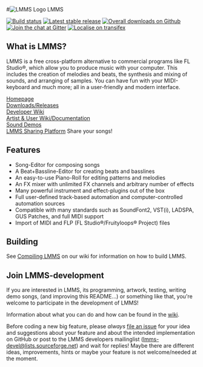 #![LMMS Logo](http://lmms.sourceforge.net/Lmms_logo.png) LMMS

[![Build status](https://img.shields.io/travis/LMMS/lmms.svg?maxAge=3600)](https://travis-ci.org/LMMS/lmms)
[![Latest stable release](https://img.shields.io/github/release/LMMS/lmms.svg?maxAge=3600)](https://lmms.io/download)
[![Overall downloads on Github](https://img.shields.io/github/downloads/LMMS/lmms/total.svg?maxAge=3600)](https://github.com/LMMS/lmms/releases)
[![Join the chat at Gitter](https://img.shields.io/gitter/room/LMMS/lmms.svg?maxAge=3600)](https://gitter.im/LMMS/lmms)
[![Localise on transifex](https://img.shields.io/badge/localise-on_transifex-green.svg?maxAge=3600)](https://www.transifex.com/lmms/lmms/)

What is LMMS?
--------------

LMMS is a free cross-platform alternative to commercial programs like
FL Studio®, which allow you to produce music with your computer. This includes
the creation of melodies and beats, the synthesis and mixing of sounds, and
arranging of samples. You can have fun with your MIDI-keyboard and much more;
all in a user-friendly and modern interface.

[Homepage](http://lmms.io)<br>
[Downloads/Releases](https://github.com/LMMS/lmms/releases)<br>
[Developer Wiki](https://github.com/LMMS/lmms/wiki)<br>
[Artist & User Wiki/Documentation](http://lmms.io/documentation)<br>
[Sound Demos](http://lmms.io/showcase/)<br>
[LMMS Sharing Platform](http://lmms.io/lsp/) Share your songs!

Features
---------

* Song-Editor for composing songs
* A Beat+Bassline-Editor for creating beats and basslines
* An easy-to-use Piano-Roll for editing patterns and melodies
* An FX mixer with unlimited FX channels and arbitrary number of effects
* Many powerful instrument and effect-plugins out of the box
* Full user-defined track-based automation and computer-controlled automation sources
* Compatible with many standards such as SoundFont2, VST(i), LADSPA, GUS Patches, and full MIDI support
* Import of MIDI and FLP (FL Studio®/Fruityloops® Project) files

Building
---------

See [Compiling LMMS](https://github.com/LMMS/lmms/wiki/Compiling-lmms) on our
wiki for information on how to build LMMS.


Join LMMS-development
----------------------

If you are interested in LMMS, its programming, artwork, testing, writing demo
songs, (and improving this README...) or something like that, you're welcome
to participate in the development of LMMS!

Information about what you can do and how can be found in the
[wiki](https://github.com/LMMS/lmms/wiki).

Before coding a new big feature, please _always_
[file an issue](https://github.com/LMMS/lmms/issues/new) for your idea and
suggestions about your feature and about the intended implementation on GitHub
or post to the LMMS developers mailinglist (lmms-devel@lists.sourceforge.net)
and wait for replies! Maybe there are different ideas, improvements, hints or
maybe your feature is not welcome/needed at the moment.
